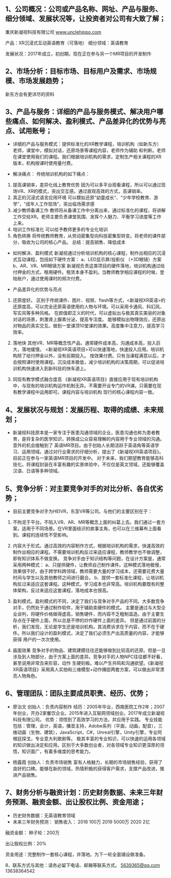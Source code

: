 ## 1、公司概况：公司或产品名称、网址、产品与服务、细分领域、发展状况等，让投资者对公司有大致了解；

重庆新凝视科技有限公司
www.unclehippo.com

产品：XR沉浸式互动英语教育（可落地）
细分领域：英语教育

发展状况：2017年成立，初创期，现在正在参与另一个MR项目的开发制作

## 2、市场分析：目标市场、目标用户及需求、市场规模、市场发展趋势；
新东方会有更详尽的资料

## 3、产品与服务：详细的产品与服务模式、解决用户哪些痛点、如何解决、盈利模式、产品差异化的优势与亮点、试用账号；
* 详细的产品与服务模式：提供标准化的XR教学课程，培训机构（如新东方）老师，课堂中，模拟对话，还原场景等课程内容，老师作为辅助
和判断。老师在课堂使用我们的课程。我们根据培训机构的需求，定制生产相关课程的XR版本，机构按课时使用量付费。

* 解决痛点：
传统培训机构的如下痛点：
1. 提高课销率，差异化线上教育优势
因为可以多平台观看课程，所以可以通过现场VR、XR的模式，突出交互感。通过直观高效的方式，高课销率。
2. 真正的沉浸式语言应用环境
可以模拟还原“幼童成长”、“少年学校教育、游学”，“成年人工作现场”，突出临场需求感
3. 减少教师备课工作
教师将从备课工作中分离出来，通过标准化的课程，将讲解工作交给XR。老师主要负责课堂氛围、发挥个人魅力、平衡学习进度等工作上来。
4. 培训工作标准化
可以给予教师更多的专业化培训
5. 角色转换
将传统教师教育，从劳动密集型向科技密集型转变。将老师的课件部分，吸收为公司的核心产品。
总结：提高销售、降低成本

* 如何解决、盈利模式
新凝视通过分析培训机构的核心课程，制作出相应的沉浸式互动课程，包括如下硬件方案：
a、LED显示屏/投影仪 （+3D眼镜）方案
b、AR、VR、MR眼镜方案
新凝视负责这类项目的硬件落地，培训机构通过给付押金的方式，租用硬件。租赁本身不盈利。当教师教学相应课程的时候，登陆账户，通过使用课时的频次付费。

* 产品差异化的优势与亮点
1. 还原度好。
区别于传统课件、图片、视频、flash等方式，<新凝视XR英语>的还原度高，可以完全还原英语使用的人物与环境。可以采用卡通风、科幻风、写实风等多种风格。
在颜值即正义的时代，可以虚拟出与极其真实美丽的对象对话的场景，刺激肾上腺素分泌，提高专注度。
能够模拟出物理效应，还原出对物品的真实交互。做到一堂课顶10堂课的效果。高度集中注意力，提高学习效率。

2. 落地快
其他VR、MR等概念性产品，通常硬件成本高，沟通成本高，投入巨大，落地缓慢。
<新凝视XR英语项目>可以快速落地，快速投入应用。培训机构除了给付押金以外，没有前期投入。
按效果付费。只有当课程满意以后，才会按照课时使用课程。沉没成本极低，减少培训机构的决策周期，可以促进培训机构快速进入到新科技的快车道上。

3. 同现有教学模式融合度高
《新凝视XR英语项目》直接应用于现有培训机构中，与现有的培训机构运作机制无异。不需要开设专门的VR课。只需要在现有教学课程中运用即可。课程内容与培训机构
现行的核心课程内容一致。



## 4、发展状况与规划：发展历程、取得的成绩、未来规划；
* 新凝视科技原本是一家专注于医患沟通领域的企业，医患沟通也称为患者教育，是将复杂的医学知识，转换成公众容易理解的内容用于专业领域的沟通。意外的机会接触到了
英语MR项目。由于创始人长期活跃于英语角等英语学习、运用领域。通过对行业需求的仔细分析，提出了《新凝视XR英语项目》。目前正在参与一家英语MR项目的开发中。
对于未来，我们期望教育能够高科技化。将课程封装在丰富有趣的实景体验中，不仅仅是英文领域，还能够覆盖汉语、日语等多种领域。

## 5、竞争分析：对主要竞争对手的对比分析、各自优劣势；
* 目前主要竞争对手为HEIVR，东澎VR等公司。与他们的主要区别在于：
1. 不拘泥于平台。不陷入VR、AR、MR等概念上面的纠葛上去。我们通过一套方案，适用于不同场景。在VR里面结识的故事主角，也可以在三维幕布上面看到。课程的连续性不受影响。

2. 内容大于形式。通过高效的内容制作方式，根据培训机构的需求，快速高效的制作出相应的课程。不需要培训机构反过来适应课程，教师教学也不做调整，即有知识体系不做变换。
竞争对手由于知识结构等问题，在设计方案是，通常采用两种模式：
a、只提供硬件，让教师自己制作课件。这种模式落地极慢，效果很不好。由于跨学科跨领域，教师需要大量的学习成本，还需要花费大量时间与学生以及其他教师之间进行磨合。
b、提供一套标准化课程，让培训机构反过来适应这套课程。这种模式，学习成本也非常高。培训机构要既有的整体架构，反过来适应这套课程，落地成本也很高。

3. 盈利模式。盈利模式的不同，决定了我们与竞争对手产品的不同。大多数竞争对手，仍然处于通过制作软件，用于辅助卖硬件的模式。
主要是通过与大型企业谈判，将硬件价格做得虚高，销售硬件，而内容不乏粗制滥造。由于主要生存点在于硬件上面，所以总是不停的炒作硬件上面的差异。
但是通过前面的分析，我们发现，无论是学生还是培训机构，其消费诉求在于内容，而不在于硬件。所以我们设计的盈利模式，决定了我们必须生产出高质量的内容，才能够获得
用户的一次次使用。

4. 画面效果
竞争对手的物品、建筑建模往往还能够做到比较高的还原。但是一旦涉及到人物部分，由于方案上面的差异。竞争对手的人物NPC往往都不好看，甚至说用非常丑来形容，动作
生硬刻板。难以产生共鸣和沟通欲望。《新凝视XR英语项目》采用真人实拍和三维模型+动作捕捉两套方案，可以做出非常漂亮人物角色。

## 6、管理团队：团队主要成员职责、经历、优势；
* 廖治文
创始人：负责内容制作
经历：2005年毕业，西南医院工作2年；2007年创业，开办2家餐饮企业。2015年进入互联网领域创业。2017年成立新凝视科技有限公司。
优势：领悟到了高效学习的方法，并应用于实践。
专业技能包括：管理，会计，英语，播音主持，Adobe系列（平面，动画，配音），三维动画（生物、建筑），JavaScript，C#，Unreal引擎，Unity引擎，专业阿根廷探戈，专业意大利歌剧等。
极其丰富的专业知识，可以快速的运用各领域的知识做出决定和应用。区别于大多数创业者，对各领域专业知识更深厚的领悟，知识面广，有着多维度的思考能力。

* 杨露霞
创始人：负责市场销售
富有人格魅力，长期的市场销售经验，获得了良好的口碑。能够在新的领域，热情积极的获得客户需求，支撑产品改进，推进产品销售。


## 7、财务分析与融资计划：历史财务数据、未来三年财务预测、融资金额、出让股权比例、资金用途；
* 历史财务数据：无英语教育领域
* 未来三年财务预测：
销售收入：
2018  100万
2019 5000万
2020 2亿

融资金额：
种子轮：200万

出让股权比例：20%

资金用途：完整制作一套核心课程，并落地。为下一轮全面铺设做准备。

8、联系方式与其他：请务必留下电话、邮箱等联系方式。
5639365@qq.com
13638364542